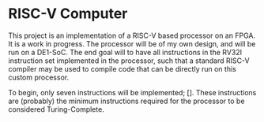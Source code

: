 # RISC-V Computer

This project is an implementation of a RISC-V based processor on an FPGA. It is a work in progress.
The processor will be of my own design, and will be run on a DE1-SoC. The end goal will to have all instructions in the RV32I instruction set implemented in the processor, such that a standard RISC-V compiler may be used to compile code that can be directly run on this custom processor. 

To begin, only seven instructions will be implemented; []. These instructions are (probably) the minimum instructions required for the processor to be considered Turing-Complete. 
